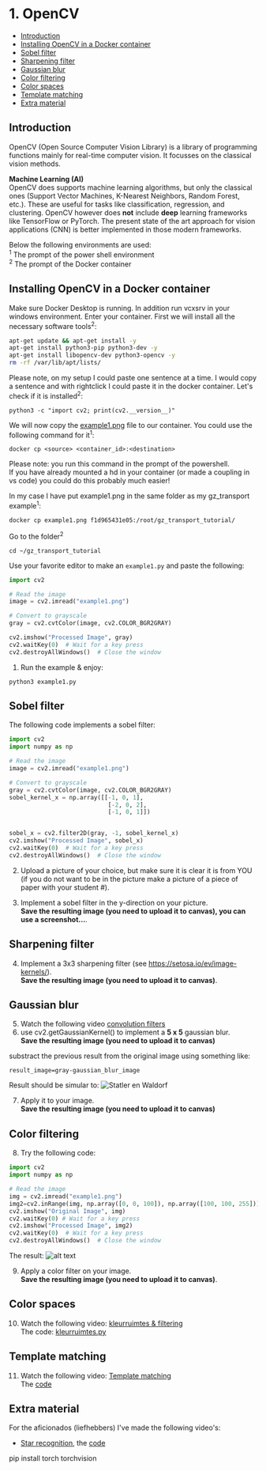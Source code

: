 # 1. OpenCV  <!-- omit in toc -->

- [Introduction](#introduction)
- [Installing OpenCV in a Docker container](#installing-opencv-in-a-docker-container)
- [Sobel filter](#sobel-filter)
- [Sharpening filter](#sharpening-filter)
- [Gaussian blur](#gaussian-blur)
- [Color filtering](#color-filtering)
- [Color spaces](#color-spaces)
- [Template matching](#template-matching)
- [Extra material](#extra-material)


## Introduction
OpenCV (Open Source Computer Vision Library) is a library of programming functions mainly for real-time computer vision. It focusses on the classical vision methods.

**Machine Learning (AI)**  
 OpenCV does supports machine learning  algorithms, but only the classical ones (Support Vector Machines, K-Nearest Neighbors, Random Forest, etc.). These are useful for tasks like classification, regression, and clustering. 
OpenCV however does **not** include **deep** learning frameworks like TensorFlow or PyTorch.
The present state of the art approach for vision applications (CNN) is better implemented in those modern frameworks.

Below the following environments are used:<br>
<sup>1</sup> The prompt of the power shell environment<br>
<sup>2</sup> The prompt of the Docker container<br>

## Installing OpenCV in a Docker container

Make sure Docker Desktop is running. In addition run vcxsrv in your windows environment. Enter your container. First we will install all the necessary software tools<sup>2</sup>:
```bash
apt-get update && apt-get install -y
apt-get install python3-pip python3-dev -y
apt-get install libopencv-dev python3-opencv -y
rm -rf /var/lib/apt/lists/
```
Please note, on my setup I could paste one sentence at a time. I would copy a sentence and with rightclick I could paste it in the docker container.
Let's check if it is installed<sup>2</sup>:
```
python3 -c "import cv2; print(cv2.__version__)"
```

We will now copy the [example1.png](./files/example1.png) file to our container. You could use the following command for it<sup>1</sup>:
```
docker cp <source> <container_id>:<destination>
```
Please note: you run this command in the prompt of the powershell.   
If you have already mounted a hd in your container (or made a coupling in vs code) you could do this probably much easier!

In my case I have put example1.png in the same folder as my gz_transport example<sup>1</sup>:  
```
docker cp example1.png f1d965431e05:/root/gz_transport_tutorial/
```


Go to the folder<sup>2</sup>
```
cd ~/gz_transport_tutorial
```

Use your favorite editor to make an `example1.py` and paste the following:
```python
import cv2

# Read the image
image = cv2.imread("example1.png")

# Convert to grayscale
gray = cv2.cvtColor(image, cv2.COLOR_BGR2GRAY)

cv2.imshow("Processed Image", gray)
cv2.waitKey(0)  # Wait for a key press
cv2.destroyAllWindows()  # Close the window
```

1) Run the example & enjoy:
```
python3 example1.py
```

## Sobel filter
The following code implements a sobel filter:

```python
import cv2
import numpy as np

# Read the image
image = cv2.imread("example1.png")

# Convert to grayscale
gray = cv2.cvtColor(image, cv2.COLOR_BGR2GRAY)
sobel_kernel_x = np.array([[-1, 0, 1],
                            [-2, 0, 2],
                            [-1, 0, 1]])


sobel_x = cv2.filter2D(gray, -1, sobel_kernel_x) 
cv2.imshow("Processed Image", sobel_x)
cv2.waitKey(0)  # Wait for a key press
cv2.destroyAllWindows()  # Close the window
```

2) Upload a picture of your choice, but make sure it is clear it is from YOU (if you do not want to be in the picture make a picture of a piece of paper with your student #).  

3) Implement a sobel filter in the y-direction on your picture.  
**Save the resulting image (you need to upload it to canvas), you can use a screenshot...**.

## Sharpening filter
4) Implement a 3x3 sharpening filter (see https://setosa.io/ev/image-kernels/).  
**Save the resulting image (you need to upload it to canvas)**.


## Gaussian blur

5) Watch the following video [convolution filters](https://www.youtube.com/watch?v=W_p2XQSB9XI)
6) use cv2.getGaussianKernel() to implement a **5 x 5** gaussian blur.   
**Save the resulting image (you need to upload it to canvas)**

substract the previous result from the original image using something like: 
```
result_image=gray-gaussian_blur_image
```

Result should be simular to: 
![Statler en Waldorf](./files/image.png)    

7) Apply it to your image.  
**Save the resulting image (you need to upload it to canvas)**

## Color filtering

8) Try the following code:
```python
import cv2
import numpy as np

# Read the image
img = cv2.imread("example1.png")
img2=cv2.inRange(img, np.array([0, 0, 100]), np.array([100, 100, 255]))
cv2.imshow("Original Image", img)
cv2.waitKey(0) # Wait for a key press
cv2.imshow("Processed Image", img2)
cv2.waitKey(0)  # Wait for a key press
cv2.destroyAllWindows()  # Close the window
```
The result:
![alt text](./files/image2.png)

9) Apply a color filter on your image.  
**Save the resulting image (you need to upload it to canvas)**.

## Color spaces

10) Watch the following video: [kleurruimtes & filtering](https://www.youtube.com/watch?v=v3x9IHCdM0Y)  
The code: [kleurruimtes.py](./files/kleurruimtes.py)

## Template matching
11) Watch the following video: [Template matching](https://www.youtube.com/watch?v=kyz_5xZmepA)  
The [code](./files/templatematching.py)


## Extra material

For the aficionados (liefhebbers) I've made the following video's:
- [Star recognition](https://www.youtube.com/watch?v=Ez7qANwAAQw), the [code](./files/starrecognition.py)

pip install torch torchvision